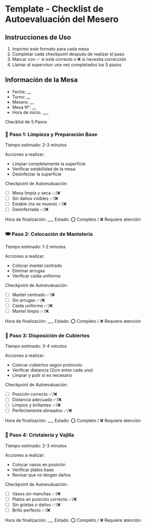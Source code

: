 # Template - Checklist de Autoevaluación del Mesero

## Instrucciones de Uso
1. Imprimir este formato para cada mesa
2. Completar cada checkpoint después de realizar el paso
3. Marcar con ✅ si está correcto o ❌ si necesita corrección
4. Llamar al supervisor una vez completados los 5 pasos

## Información de la Mesa
- Fecha: __
- Turno: __
- Mesero: __
- Mesa N°: __
- Hora de inicio: ___

Checklist de 5 Pasos
### 🧽 Paso 1: Limpieza y Preparación Base
Tiempo estimado: 2-3 minutos

Acciones a realizar:
- Limpiar completamente la superficie
- Verificar estabilidad de la mesa
- Desinfectar la superficie

Checkpoint de Autoevaluación:
- [ ] Mesa limpia y seca ✅/❌
- [ ] Sin daños visibles ✅/❌
- [ ] Estable (no se mueve) ✅/❌
- [ ] Desinfectada ✅/❌

Hora de finalización: ___
Estado: ⭕ Completo / ❌ Requiere atención

### 🍽️ Paso 2: Colocación de Mantelería
Tiempo estimado: 1-2 minutos

Acciones a realizar:
- Colocar mantel centrado
- Eliminar arrugas
- Verificar caída uniforme

Checkpoint de Autoevaluación:
- [ ] Mantel centrado ✅/❌
- [ ] Sin arrugas ✅/❌
- [ ] Caída uniforme ✅/❌
- [ ] Mantel limpio ✅/❌

Hora de finalización: ___
Estado: ⭕ Completo / ❌ Requiere atención

### 🍴 Paso 3: Disposición de Cubiertos
Tiempo estimado: 3-4 minutos

Acciones a realizar:
- Colocar cubiertos según protocolo
- Verificar distancia (2cm entre cada uno)
- Limpiar y pulir si es necesario

Checkpoint de Autoevaluación:
- [ ] Posición correcta ✅/❌
- [ ] Distancia adecuada ✅/❌
- [ ] Limpios y brillantes ✅/❌
- [ ] Perfectamente alineados ✅/❌

Hora de finalización: ___
Estado: ⭕ Completo / ❌ Requiere atención

### 🥤 Paso 4: Cristalería y Vajilla
Tiempo estimado: 2-3 minutos

Acciones a realizar:
- Colocar vasos en posición
- Verificar platos base
- Revisar que no tengan daños

Checkpoint de Autoevaluación:
- [ ] Vasos sin manchas ✅/❌
- [ ] Platos en posición correcta ✅/❌
- [ ] Sin grietas o daños ✅/❌
- [ ] Brillo perfecto ✅/❌

Hora de finalización: ___
Estado: ⭕ Completo / ❌ Requiere atención

